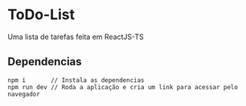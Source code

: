 # ToDo-List
Uma lista de tarefas feita em ReactJS-TS

## Dependencias

```
npm i       // Instala as dependencias
npm run dev // Roda a aplicação e cria um link para acessar pelo navegador
```
